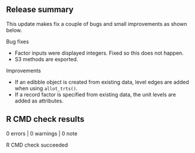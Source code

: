 ## Release summary

This update makes fix a couple of bugs and small improvements as shown below.

Bug fixes

* Factor inputs were displayed integers. Fixed so this does not happen.
* S3 methods are exported.

Improvements

* If an edibble object is created from existing data, level edges are added when using `allot_trts()`. 
* If a record factor is specified from existing data, the unit levels are added as attributes. 


## R CMD check results

0 errors | 0 warnings | 0 note

R CMD check succeeded
